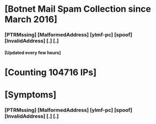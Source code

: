 # [Botnet Mail Spam Collection since March 2016]
### [PTRMssing] [MalformedAddress] [ylmf-pc] [spoof] [InvalidAddress] [.] [.]
#### [Updated every few hours]

# [Counting 104716 IPs]

# [Symptoms] 
###   [PTRMssing] [MalformedAddress] [ylmf-pc] [spoof] [InvalidAddress] [.] [.]
